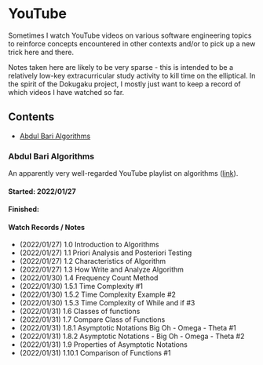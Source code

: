 # YouTube
Sometimes I watch YouTube videos on various software engineering topics to reinforce concepts encountered in other contexts and/or to pick up a new trick here and there.

Notes taken here are likely to be very sparse - this is intended to be a relatively low-key extracurricular study activity to kill time on the elliptical. In the spirit of the Dokugaku project, I mostly just want to keep a record of which videos I have watched so far.

## Contents

<!-- MarkdownTOC levels="1,2,3" -->

- [Abdul Bari Algorithms](#abdul-bari-algorithms)

<!-- /MarkdownTOC -->
<!-- ───────────────────────────────────────────────────────────────────────────── -->

### Abdul Bari Algorithms
An apparently very well-regarded YouTube playlist on algorithms ([link](https://www.youtube.com/playlist?list=PLDN4rrl48XKpZkf03iYFl-O29szjTrs_O)).

#### Started: 2022/01/27
#### Finished:
#### Watch Records / Notes
- (2022/01/27) 1.0 Introduction to Algorithms
- (2022/01/27) 1.1 Priori Analysis and Posteriori Testing
- (2022/01/27) 1.2 Characteristics of Algorithm
- (2022/01/27) 1.3 How Write and Analyze Algorithm
- (2022/01/30) 1.4 Frequency Count Method
- (2022/01/30) 1.5.1 Time Complexity #1
- (2022/01/30) 1.5.2 Time Complexity Example #2
- (2022/01/30) 1.5.3 Time Complexity of While and if #3
- (2022/01/31) 1.6 Classes of functions
- (2022/01/31) 1.7 Compare Class of Functions
- (2022/01/31) 1.8.1 Asymptotic Notations Big Oh - Omega - Theta #1
- (2022/01/31) 1.8.2 Asymptotic Notations - Big Oh - Omega - Theta #2
- (2022/01/31) 1.9 Properties of Asymptotic Notations
- (2022/01/31) 1.10.1 Comparison of Functions #1
